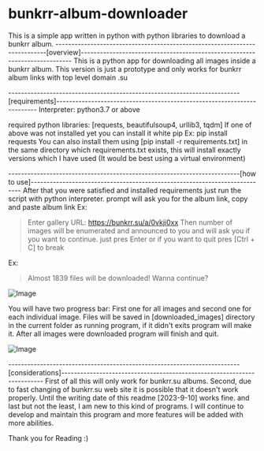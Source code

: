 # bunkrr-album-downloader
This is a simple app written in python with python libraries to download a bunkrr album.
---------------------------------------------------------------------------[overview]---------------------------------------------------------------------------
This is a python app for downloading all images inside a bunkrr album.
This version is just a prototype and only works for bunkrr album links with top level domain .su

-------------------------------------------------------------------------[requirements]------------------------------------------------------------------------
Interpreter: python3.7 or above

required python libraries:
              [requests, beautifulsoup4, urllib3, tqdm]
              If one of above was not installed yet you can install it white pip
              Ex: pip install requests
              You can also install them using [pip install -r requirements.txt] in the same directory which requirements.txt exists,
               this will install exactly versions which I have used (It would be best using a virtual environment)

-------------------------------------------------------------------------[how to use]---------------------------------------------------------------------------
After that you were satisfied and installed requirements just run the script with python interpreter.
prompt will ask you for the album link, copy and paste album link
Ex:
> Enter gallery URL: https://bunkrr.su/a/0vkji0xx
Then number of images will be enumerated and announced to you and will ask you if you want to continue.
just pres Enter or if you want to quit pres [Ctrl + C] to break

Ex:
> Almost 1839 files will be downloaded!
> Wanna continue?


![Image](https://user-images.githubusercontent.com/60540316/266840008-dfa6d23f-468e-447f-951c-da4ca6947282.png)

You will have two progress bar:
First one for all images and second one for each individual image.
Files will be saved in [downloaded_images] directory in the current folder as running program, if it didn't exits program will make it.
After all images were downloaded program will finish and quit.



![Image](https://user-images.githubusercontent.com/60540316/266841006-5924726e-f8c2-4069-953c-ed9e46410eb8.png)


-------------------------------------------------------------------------[considerations]------------------------------------------------------------------------
First of all this will only work for bunkrr.su albums.
Second, due to fast changing of bunkrr.su web site it is possible that it doesn't work properly.
Until the writing date of this readme [2023-9-10] works fine.
and last but not the least, I am new to this kind of programs. I will continue to develop and maintain this program and more features will be added with more abilities.

Thank you for Reading :)
